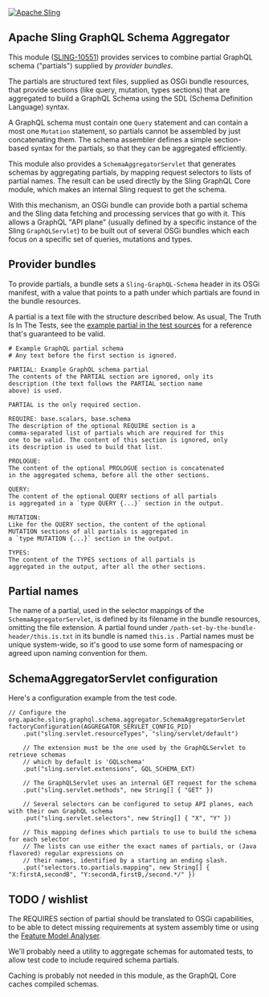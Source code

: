 [![Apache Sling](https://sling.apache.org/res/logos/sling.png)](https://sling.apache.org)

Apache Sling GraphQL Schema Aggregator
----

This module ([SLING-10551](https://issues.apache.org/jira/browse/SLING-10551)) provides services to combine partial GraphQL
schema ("partials") supplied by _provider bundles_.

The partials are structured text files, supplied as OSGi bundle resources, that provide sections (like query,
mutation, types sections) that are aggregated to build a GraphQL Schema using the SDL (Schema 
Definition  Language) syntax.

A GraphQL schema must contain one `Query` statement and can contain a most one `Mutation` statement,
so partials cannot be assembled by just concatenating them. The schema assembler defines a simple
section-based syntax for the partials, so that they can be aggregated efficiently.

This module also provides a `SchemaAggregatorServlet` that generates schemas by aggregating partials, by
mapping request selectors to lists of partial names. The result can be used directly by the Sling GraphQL
Core module, which makes an internal Sling request to get the schema.

With this mechanism, an OSGi bundle can provide both a partial schema and the Sling data fetching and
processing services that go with it. This allows a GraphQL "API plane" (usually defined by a specific
instance of the Sling `GraphQLServlet`) to be built out of several OSGi bundles which each focus on a
specific set of queries, mutations and types.

## Provider bundles

To provide partials, a bundle sets a `Sling-GraphQL-Schema` header in its OSGi manifest, with a value that
points to a path under which partials are found in the bundle resources.

A partial is a text file with the structure described below. As usual, The Truth Is In The Tests, see
the [example partial in the test sources](./src/test/resources/partials/example.partial.txt) for a
reference that's guaranteed to be valid.

    # Example GraphQL partial schema
    # Any text before the first section is ignored.

    PARTIAL: Example GraphQL schema partial
    The contents of the PARTIAL section are ignored, only its
    description (the text follows the PARTIAL section name
    above) is used.

    PARTIAL is the only required section.

    REQUIRE: base.scalars, base.schema
    The description of the optional REQUIRE section is a
    comma-separated list of partials which are required for this
    one to be valid. The content of this section is ignored, only
    its description is used to build that list.

    PROLOGUE:
    The content of the optional PROLOGUE section is concatenated
    in the aggregated schema, before all the other sections.

    QUERY:
    The content of the optional QUERY sections of all partials
    is aggregated in a `type QUERY {...}` section in the output.

    MUTATION:
    Like for the QUERY section, the content of the optional
    MUTATION sections of all partials is aggregated in
    a `type MUTATION {...}` section in the output.

    TYPES:
    The content of the TYPES sections of all partials is
    aggregated in the output, after all the other sections.

## Partial names

The name of a partial, used in the selector mappings of the
`SchemaAggregatorServlet`, is defined by its filename in the
bundle resources, omitting the file extension. A partial
found under `/path-set-by-the-bundle-header/this.is.txt` in its bundle is named
`this.is` . Partial names must be unique system-wide, so it's
good to use some form of namespacing or agreed upon naming
convention for them.

## SchemaAggregatorServlet configuration
Here's a configuration example from the test code.

    // Configure the org.apache.sling.graphql.schema.aggregator.SchemaAggregatorServlet
    factoryConfiguration(AGGREGATOR_SERVLET_CONFIG_PID)
        .put("sling.servlet.resourceTypes", "sling/servlet/default")

        // The extension must be the one used by the GraphQLServlet to retrieve schemas
        // which by default is 'GQLschema'
        .put("sling.servlet.extensions", GQL_SCHEMA_EXT)

        // The GraphQLServlet uses an internal GET request for the schema
        .put("sling.servlet.methods", new String[] { "GET" })

        // Several selectors can be configured to setup API planes, each with their own GraphQL schema
        .put("sling.servlet.selectors", new String[] { "X", "Y" })

        // This mapping defines which partials to use to build the schema for each selector
        // The lists can use either the exact names of partials, or (Java flavored) regular expressions on
        // their names, identified by a starting an ending slash.
        .put("selectors.to.partials.mapping", new String[] { "X:firstA,secondB", "Y:secondA,firstB,/second.*/" })

## TODO / wishlist
The REQUIRES section of partial should be translated to OSGi capabilities, to be able to detect
missing requirements at system assembly time or using the
[Feature Model Analyser](https://github.com/apache/sling-org-apache-sling-feature-analyser).

We'll probably need a utility to aggregate schemas for automated tests, to allow test code
to include required schema partials.

Caching is probably not needed in this module, as the GraphQL Core caches compiled schemas.
